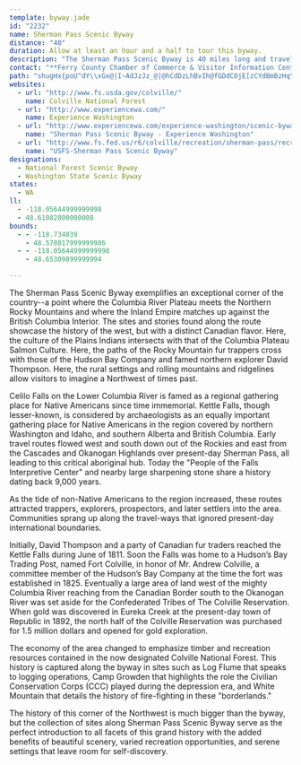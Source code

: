 ```yaml
---
template: byway.jade
id: "2232"
name: Sherman Pass Scenic Byway
distance: "40"
duration: Allow at least an hour and a half to tour this byway.
description: "The Sherman Pass Scenic Byway is 40 miles long and travels from Republic, WA to Kettle Falls, WA. It passes through Washington's highest maintained pass, Sherman Pass.  Surround yourself with the rich history of Washington on the Sherman Pass Scenic Byway."
contact: "**Ferry County Chamber of Commerce & Visitor Information Center**  \r\n 509-779-0115  \r\n"
path: "shugHx{poU^dY\\xGx@|I~AdJzJz_@|@hCdDzLhBvIh@fGDdCOjE[zCYdBmBzHq\\zjAgGhU}Jp\\eE`J_BlCaC~CkDxDc_@v]}AfA}ArBy@xAsBrE_@lAc@tBi@pCwGre@e@rBc@~@_@r@s@j@vB|Gj@jA|@lAx@v@hAj@rDbAxAp@~@|@d@n@x@xBpAdGn@rBnArCzKxRtGxKzFnK`CpDnAfAhAd@lCPnr@YhGTlAVxAd@~M`HrDxA|T|KxEvCbBlAlB`B`H~HnB`BdAl@~@^lFdAfRfC~@RdAj@`Ax@n@~@d@`Ad@lBVtAF`DAfAM`BSvA_GdUeAlGwAxH_@~AyAfFwGhSe@`BUjCSbFC`RIn_BLrFN`C^dBd@fAf@v@rFvC^h@|DnHzFzLzBxF|AlFrAtG~@lI`G`m@^nG@rBKlCs@~KCrEX`DjBlId@rD?nDSlKHrAb@xEnBhWlVroCrBja@b@p[i@lb@@bERpBxBnKZpCFrAUvJC|Hx@bP?`EO`EoAdLIrCCfCLxB`AzHf@fEJjBErDUvGmCpk@s@|Lc@lEa@~B}@fDeBtEkHfQsG`OmAlByA`BsBpAeA^iHtD}AxAwAbBcB|BsClGy@~BcCrIyBfKsh@xiEaAzGaAjE}@fDeAlCkExJoVxg@c@xBoAhKw@rDqArCy@lAsBrA{D~A_CtAiA|A]x@{GjZwCvNmDfPsAdEoA`DiBlCqB~BuAdCw@rBoDzOa@fA}AtHi@~EObCSnTU|Ai@dBy@`BoFtEq@lA_A~Cy@xE{Ltm@gHhW_AlFsBvPy@lEaE~Lu@`DOjASnG?tDb@vGElBMfAi@dCeC|FSbAUjBDnBXdDZfBfDlMfD`OrBpHz@vEd@tH?zCKjEc@lD]`Am@bAeEpEmNrMw@~@eD`HsBpDcA^sA@}@KqBd@q@j@kArBc@rAEx@ErAFx@d@xBp@rA|AxAdAPp@IzA[vDwAhBEnBd@nA|@vC`DzA~@pARlDKnCm@`LgEfAWbDKrCPtTrDfAGfJsC~@I`BNdA`An@vArCtJx@tDNxCErESxBc@`DkClN]hC_AlMUzHm@zEUjA}DzJe@jBWzAOrDVlF`@jCpBxDrAfB~B~AbBl@pAV`DDzDeAhD}Cz@uArAsCrAyEb@{CTsPTsBl@cCt@}Bt@gA|@Yr@Fd@d@Rj@Nt@FnAGtHFfBx@`ILjCCtEUlKq@bG[dGKnDD|FKtB}@~CuBzEqF`Vm@tD\\tEX~Md@dBlD|KRvAx@zD`@`ERlG?tJ^rGfBlQThGXhONrDn@lEnB`I\\~BNfEIlEsBvPUvCDlC~BdX\\pBn@~@j@^pEd@rAhAzApBtA~Bz@^x@Hx@Sr@s@d@y@nAiG|CgQd@mBb@q@XUh@InAd@|@fB~@jChAfDz@pDl@xE@`DQhDa@~Cy@|CgA|Cc@jCOdCXxBx@zCbAlBn@zB?pB_@`B}B|Bu@dAm@zA[fBIlKSxAuAjCcDzCcAxAiQ`h@yA~BgE`DoA^sAPsCQyDg@qB@_Bd@uA|@eAhAgDxF{B~B_F`GyBxDmEnKwEzRYxBAzDP`FC~BKzBU|Ai@zA}BdFi@dDKrBWbLApCHzCZtCR|C@zCk@dGIhBBbBZ|Al@dA~@hAhDfCXr@RnA@v@K~@Wj@[d@_AZiAFiASoAm@sAMyA^m@d@Uf@Yv@OfA?~@`E~Sj@pA`GxFhAtBP|COzBe@~BiB`F[rCj@|KpDnb@hA|GrCjHpLjNrAdChApCfF|RzOtk@j@pCl@tEx@zRh@tCdA~BbDtFl@dDZtIRbMb@jDdBnJlDzLxAfC\\bAj@bFh@fN|@dKxAtEtBzFvBjDnBzBlBdF^fBNpABtBa@xDu@vM_BzSg@fK_Dxd@sBhM{@~CmBxEmCtDyClDqiAv~@w]|YcHlFy`@b\\aI|FiBdAsClAyCdAuD~@k_@`D_G\\aEl@sBj@eBdAaBxAcg@|g@kBpAy@Xy@RcADmBQ_AY_Bu@iF_FmAg@i@EmA?oAN_BbA}A`C_@pAc@hDEbB@tPQ`EcAhIwFnZu@zFKfBCpBDzENjC|@|FvF|T`B~Jz@fHjC`a@f@vFb@rCz@rDbBxEhBbDrBfChG~ElDpDrAzB~CnGvAfEhBjG|GnX`HjV"
websites: 
  - url: "http://www.fs.usda.gov/colville/"
    name: Colville National Forest
  - url: "http://www.experiencewa.com/"
    name: Experience Washington
  - url: "http://www.experiencewa.com/experience-washington/scenic-byways/sherman-pass.aspx"
    name: "Sherman Pass Scenic Byway - Experience Washington"
  - url: "http://www.fs.fed.us/r6/colville/recreation/sherman-pass/recreation-shermanpass-p1.shtml"
    name: "USFS-Sherman Pass Scenic Byway"
designations: 
  - National Forest Scenic Byway
  - Washington State Scenic Byway
states: 
  - WA
ll: 
  - -118.05644999999998
  - 48.61082800000008
bounds: 
  - - -118.734039
    - 48.578017999999986
  - - -118.05644999999998
    - 48.65309899999994

---
```


The Sherman Pass Scenic Byway exemplifies an exceptional corner of the country--a point where the Columbia River Plateau meets the Northern Rocky Mountains and where the Inland Empire matches up against the British Columbia Interior. The sites and stories found along the route showcase the history of the west, but with a distinct Canadian flavor. Here, the culture of the Plains Indians intersects with that of the Columbia Plateau Salmon Culture. Here, the paths of the Rocky Mountain fur trappers cross with those of the Hudson Bay Company and famed northern explorer David Thompson. Here, the rural settings and rolling mountains and ridgelines allow visitors to imagine a Northwest of times past.

Celilo Falls on the Lower Columbia River is famed as a regional gathering place for Native Americans since time immemorial. Kettle Falls, though lesser-known, is considered by archaeologists as an equally important gathering place for Native Americans in the region covered by northern Washington and Idaho, and southern Alberta and British Columbia. Early travel routes flowed west and south down out of the Rockies and east from the Cascades and Okanogan Highlands over present-day Sherman Pass, all leading to this critical aboriginal hub. Today the "People of the Falls Interpretive Center" and nearby large sharpening stone share a history dating back 9,000 years.

As the tide of non-Native Americans to the region increased, these routes attracted trappers, explorers, prospectors, and later settlers into the area. Communities sprang up along the travel-ways that ignored present-day international boundaries.

Initially, David Thompson and a party of Canadian fur traders reached the Kettle Falls during June of 1811. Soon the Falls was home to a Hudson’s Bay Trading Post, named Fort Colville, in honor of Mr. Andrew Colville, a committee member of the Hudson’s Bay Company at the time the fort was established in 1825. Eventually a large area of land west of the mighty Columbia River reaching from the Canadian Border south to the Okanogan River was set aside for the Confederated Tribes of The Colville Reservation. When gold was discovered in Eureka Creek at the present-day town of Republic in 1892, the north half of the Colville Reservation was purchased for 1.5 million dollars and opened for gold exploration.

The economy of the area changed to emphasize timber and recreation resources contained in the now designated Colville National Forest. This history is captured along the byway in sites such as Log Flume that speaks to logging operations, Camp Growden that highlights the role the Civilian Conservation Corps (CCC) played during the depression era, and White Mountain that details the history of fire-fighting in these "borderlands."

The history of this corner of the Northwest is much bigger than the byway, but the collection of sites along Sherman Pass Scenic Byway serve as the perfect introduction to all facets of this grand history with the added benefits of beautiful scenery, varied recreation opportunities, and serene settings that leave room for self-discovery.
